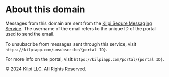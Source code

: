 # About this domain
Messages from this domain are sent from the [Kilpi Secure Messaging Service](https://kilpiapp.com). The username of the email refers to the unique ID of the portal used to send the email. 

To unsubscribe from messages sent through this service, visit `https://kilpiapp.com/unsubscribe/{portal ID}`. 

For more info on the portal, visit `https://kilpiapp.com/portal/{portal ID}`.

© 2024 Kilpi LLC. All Rights Reserved.
